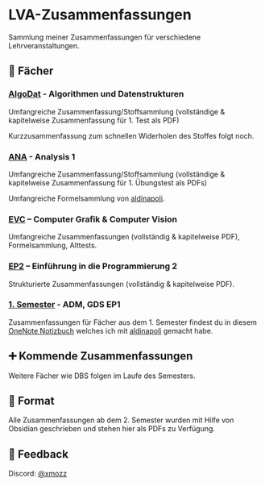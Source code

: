 # LVA-Zusammenfassungen

Sammlung meiner Zusammenfassungen für verschiedene Lehrveranstaltungen.

## 📁 Fächer

### [AlgoDat](AlgoDat/) - Algorithmen und Datenstrukturen

Umfangreiche Zusammenfassung/Stoffsammlung (vollständige & kapitelweise Zusammenfassung für 1. Test als PDF)

Kurzzusammenfassung zum schnellen Widerholen des Stoffes folgt noch.


### [ANA](ANA/) - Analysis 1

Umfangreiche Zusammenfassung/Stoffsammlung (vollständige & kapitelweise Zusammenfassung für 1. Übungstest als PDFs)

Umfangreiche Formelsammlung von [aldinapoli](https://discord.com/users/575710766787985435).


### [EVC](EVC/) – Computer Grafik & Computer Vision

Umfangreiche Zusammenfassungen (vollständig & kapitelweise PDF), Formelsammlung, Alttests.


### [EP2](EP2/) – Einführung in die Programmierung 2

Strukturierte Zusammenfassungen (vollständig & kapitelweise PDF).


### [1. Semester](https://1drv.ms/o/c/1665f7f9d82b40c0/EgB861mOYxlLsFi-DPzkdkMBlMKRbD3oXta2Xbe2q61zuw?e=iLSHcs) - ADM, GDS EP1

Zusammenfassungen für Fächer aus dem 1. Semester findest du in diesem [OneNote Notizbuch](https://1drv.ms/o/c/1665f7f9d82b40c0/EgB861mOYxlLsFi-DPzkdkMBlMKRbD3oXta2Xbe2q61zuw?e=iLSHcs) welches ich mit [aldinapoli](https://github.com/ataldinapoli) gemacht habe.


## ➕ Kommende Zusammenfassungen

Weitere Fächer wie DBS folgen im Laufe des Semesters.


## 📄 Format

Alle Zusammenfassungen ab dem 2. Semester wurden mit Hilfe von Obsidian geschrieben und stehen hier als PDFs zu Verfügung.

## 🙋 Feedback

Discord: [@xmozz](https://discord.com/users/409696362280517632)


